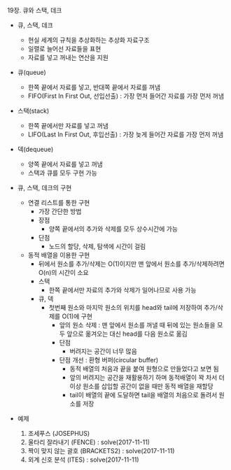 19장. 큐와 스택, 데크

* 큐, 스택, 데크
	* 현실 세계의 규칙을 추상화하는 추상화 자료구조
	* 일렬로 늘어선 자료들을 표현
	* 자료를 넣고 꺼내는 연산을 지원

* 큐(queue)
	* 한쪽 끝에서 자료를 넣고, 반대쪽 끝에서 자료를 꺼냄
	* FIFO(First In First Out, 선입선출) : 가장 먼저 들어간 자료를 가장 먼저 꺼냄

* 스택(stack)
	* 한쪽 끝에서만 자료를 넣고 꺼냄
	* LIFO(Last In First Out, 후입선출) : 가장 늦게 들어간 자료를 가장 먼저 꺼냄
	
* 덱(dequeue)
	* 양쪽 끝에서 자료를 넣고 꺼냄
	* 스택과 큐를 모두 구현 가능
	
* 큐, 스택, 데크의 구현
	* 연결 리스트를 통한 구현
		* 가장 간단한 방법
		* 장점
			* 양쪽 끝에서의 추가와 삭제를 모두 상수시간에 가능
		* 단점
			* 노드의 할당, 삭제, 탐색에 시간이 걸림
	* 동적 배열을 이용한 구현
		* 뒤에서 원소를 추가/삭제는 O(1)이지만 맨 앞에서 원소를 추가/삭제하려면 O(n)의 시간이 소요
		* 스택
			* 한쪽 끝에서만 자료의 추가와 삭제가 일어나므로 사용 가능
		* 큐, 덱
			* 첫번째  원소와 마지막 원소의 위치를 head와 tail에 저장하여 추가/삭제를 O(1)에 구현
				* 앞의 원소 삭제 : 맨 앞에서 원소를 꺼낼 때 뒤에 있는 원소들을 모두 앞으로 옮겨오는 대신 head를 다음 원소로 옮김
				* 단점
					* 버려지는 공간이 너무 많음
				* 단점 개선 : 환형 버퍼(circular buffer)
					* 동적 배열의 처음과 끝을 붙여 원형으로 만들었다고 보면 됨
					* 앞의 버려지는 공간을 재활용하기 하며 동적배열이 꽉 차서 더이상 원소를 삽입할 공간이 없을 때만 동적 배열을 재할당
					* tail이 배열의 끝에 도달하면 tail을 배열의 처음으로 돌려서 원소를 저장

* 예제
	1. 조세푸스 (JOSEPHUS)
	2. 울타리 잘라내기 (FENCE) : solve(2017-11-11)
	3. 짝이 맞지 않는 괄호 (BRACKETS2) : solve(2017-11-11)
	4. 외계 신호 분석 (ITES) : solve(2017-11-11) 